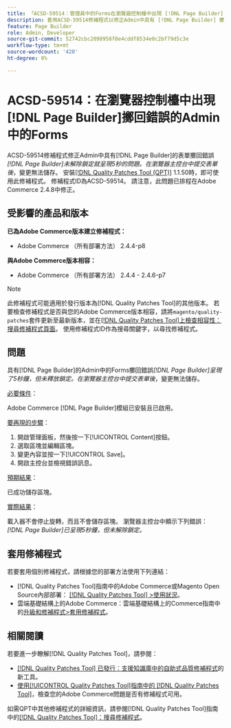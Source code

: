 ```yaml
---
title: 「ACSD-59514：管理員中的Forms在瀏覽器控制檯中出現 [!DNL Page Builder] 擲回錯誤」
description: 套用ACSD-59514修補程式以修正Admin中具有 [!DNL Page Builder] 擲回的表單錯誤「[!DNL Page Builder]」呈現達5秒而未釋放鎖定的Adobe Commerce問題。 在瀏覽器主控台中提交表單後，變更無法儲存。
feature: Page Builder
role: Admin, Developer
source-git-commit: 52742cbc2098958f8e4cddf8534e0c2bf79d5c3e
workflow-type: tm+mt
source-wordcount: '420'
ht-degree: 0%

---
```



# ACSD-59514：在瀏覽器控制檯中出現[!DNL Page Builder]擲回錯誤的Admin中的Forms

ACSD-59514修補程式修正Admin中具有[!DNL Page Builder]的表單擲回錯誤&#x200B;*[!DNL Page Builder]未解除鎖定就呈現5秒的問題。在瀏覽器主控台中提交表單後*，變更無法儲存。 安裝[[!DNL Quality Patches Tool (QPT)]](https://experienceleague.adobe.com/en/docs/commerce-knowledge-base/kb/announcements/commerce-announcements/magento-quality-patches-released-new-tool-to-self-serve-quality-patches) 1.1.50時，即可使用此修補程式。 修補程式ID為ACSD-59514。 請注意，此問題已排程在Adobe Commerce 2.4.8中修正。

## 受影響的產品和版本

**已為Adobe Commerce版本建立修補程式：**

* Adobe Commerce （所有部署方法） 2.4.4-p8

**與Adobe Commerce版本相容：**

* Adobe Commerce （所有部署方法） 2.4.4 - 2.4.6-p7

>[!NOTE]
>
>此修補程式可能適用於發行版本為[!DNL Quality Patches Tool]的其他版本。 若要檢查修補程式是否與您的Adobe Commerce版本相容，請將`magento/quality-patches`套件更新至最新版本，並在[[!DNL Quality Patches Tool]上檢查相容性：搜尋修補程式頁面](https://experienceleague.adobe.com/tools/commerce-quality-patches/index.html)。 使用修補程式ID作為搜尋關鍵字，以尋找修補程式。

## 問題

具有[!DNL Page Builder]的Admin中的Forms擲回錯誤&#x200B;*[!DNL Page Builder]呈現了5秒鐘，但未釋放鎖定。在瀏覽器主控台中提交表單後*，變更無法儲存。

<u>必要條件</u>：

Adobe Commerce [!DNL Page Builder]模組已安裝且已啟用。

<u>要再現的步驟</u>：

1. 開啟管理面板，然後按一下[!UICONTROL Content]按鈕。
1. 選取區塊並編輯區塊。
1. 變更內容並按一下[!UICONTROL Save]。
1. 開啟主控台並檢視錯誤訊息。

<u>預期結果</u>：

已成功儲存區塊。

<u>實際結果</u>：

載入器不會停止旋轉，而且不會儲存區塊。 瀏覽器主控台中顯示下列錯誤：
*[!DNL Page Builder]已呈現5秒鐘，但未解除鎖定。*

## 套用修補程式

若要套用個別修補程式，請根據您的部署方法使用下列連結：

* [!DNL Quality Patches Tool]指南中的Adobe Commerce或Magento Open Source內部部署： [[!DNL Quality Patches Tool] >使用狀況](https://experienceleague.adobe.com/docs/commerce-operations/tools/quality-patches-tool/usage.html)。
* 雲端基礎結構上的Adobe Commerce：雲端基礎結構上的Commerce指南中的[升級和修補程式>套用修補程式](https://experienceleague.adobe.com/docs/commerce-cloud-service/user-guide/develop/upgrade/apply-patches.html)。

## 相關閱讀

若要進一步瞭解[!DNL Quality Patches Tool]，請參閱：

* [[!DNL Quality Patches Tool] 已發行：支援知識庫中的自助式品質修補程式](https://experienceleague.adobe.com/en/docs/commerce-knowledge-base/kb/announcements/commerce-announcements/magento-quality-patches-released-new-tool-to-self-serve-quality-patches)的新工具。
* [使用[!UICONTROL Quality Patches Tool]指南中的 [!DNL Quality Patches Tool]](/help/tools/quality-patches-tool/patches-available-in-qpt/check-patch-for-magento-issue-with-magento-quality-patches.md)，檢查您的Adobe Commerce問題是否有修補程式可用。


如需QPT中其他修補程式的詳細資訊，請參閱[!DNL Quality Patches Tool]指南中的[[!DNL Quality Patches Tool]：搜尋修補程式](https://experienceleague.adobe.com/tools/commerce-quality-patches/index.html)。
